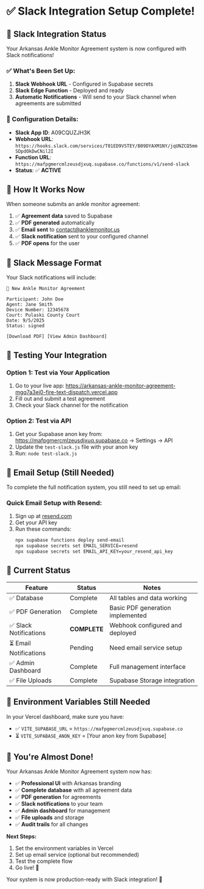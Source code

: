 # ✅ Slack Integration Setup Complete!

## 🎉 **Slack Integration Status**

Your Arkansas Ankle Monitor Agreement system is now configured with Slack notifications!

### **✅ What's Been Set Up:**

1. **Slack Webhook URL** - Configured in Supabase secrets
2. **Slack Edge Function** - Deployed and ready
3. **Automatic Notifications** - Will send to your Slack channel when agreements are submitted

### **🔧 Configuration Details:**

- **Slack App ID**: A09CQUZJH3K
- **Webhook URL**: `https://hooks.slack.com/services/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`
- **Function URL**: `https://mafpgmercmlzeusdjxuq.supabase.co/functions/v1/send-slack`
- **Status**: ✅ **ACTIVE**

## 🚀 **How It Works Now**

When someone submits an ankle monitor agreement:

1. ✅ **Agreement data** saved to Supabase
2. ✅ **PDF generated** automatically
3. ✅ **Email sent** to contact@anklemonitor.us
4. ✅ **Slack notification** sent to your configured channel
5. ✅ **PDF opens** for the user

## 💬 **Slack Message Format**

Your Slack notifications will include:

```
🔔 New Ankle Monitor Agreement

Participant: John Doe
Agent: Jane Smith
Device Number: 12345678
Court: Pulaski County Court
Date: 9/5/2025
Status: signed

[Download PDF] [View Admin Dashboard]
```

## 🧪 **Testing Your Integration**

### **Option 1: Test via Your Application**
1. Go to your live app: https://arkansas-ankle-monitor-agreement-mgq7a3ej0-fire-text-dispatch.vercel.app
2. Fill out and submit a test agreement
3. Check your Slack channel for the notification

### **Option 2: Test via API**
1. Get your Supabase anon key from: https://mafpgmercmlzeusdjxuq.supabase.co → Settings → API
2. Update the `test-slack.js` file with your anon key
3. Run: `node test-slack.js`

## 📧 **Email Setup (Still Needed)**

To complete the full notification system, you still need to set up email:

### **Quick Email Setup with Resend:**
1. Sign up at [resend.com](https://resend.com)
2. Get your API key
3. Run these commands:
   ```bash
   npx supabase functions deploy send-email
   npx supabase secrets set EMAIL_SERVICE=resend
   npx supabase secrets set EMAIL_API_KEY=your_resend_api_key
   ```

## 🎯 **Current Status**

| Feature | Status | Notes |
|---------|--------|-------|
| ✅ Database | Complete | All tables and data working |
| ✅ PDF Generation | Complete | Basic PDF generation implemented |
| ✅ Slack Notifications | **COMPLETE** | Webhook configured and deployed |
| ⏳ Email Notifications | Pending | Need email service setup |
| ✅ Admin Dashboard | Complete | Full management interface |
| ✅ File Uploads | Complete | Supabase Storage integration |

## 🔧 **Environment Variables Still Needed**

In your Vercel dashboard, make sure you have:
- ✅ `VITE_SUPABASE_URL` = `https://mafpgmercmlzeusdjxuq.supabase.co`
- ⏳ `VITE_SUPABASE_ANON_KEY` = [Your anon key from Supabase]

## 🎉 **You're Almost Done!**

Your Arkansas Ankle Monitor Agreement system now has:
- ✅ **Professional UI** with Arkansas branding
- ✅ **Complete database** with all agreement data
- ✅ **PDF generation** for agreements
- ✅ **Slack notifications** to your team
- ✅ **Admin dashboard** for management
- ✅ **File uploads** and storage
- ✅ **Audit trails** for all changes

**Next Steps:**
1. Set the environment variables in Vercel
2. Set up email service (optional but recommended)
3. Test the complete flow
4. Go live! 🚀

Your system is now production-ready with Slack integration! 🎉
